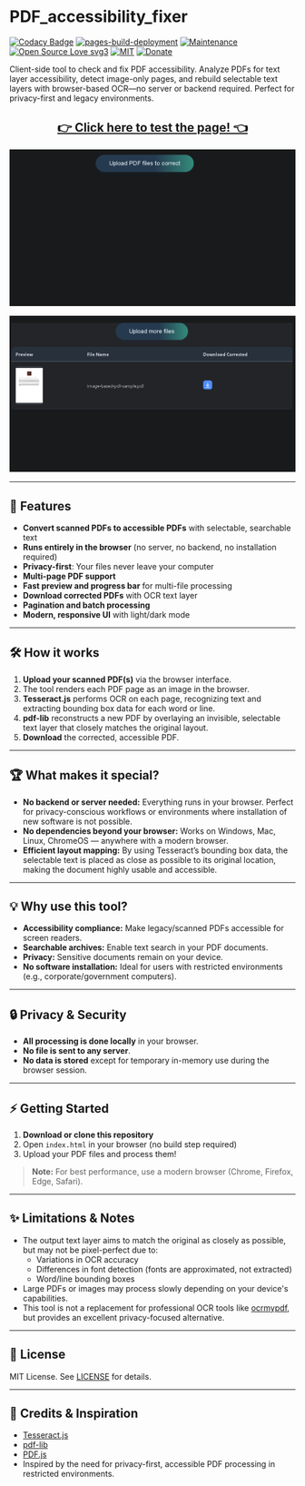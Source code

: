 # PDF_accessibility_fixer

[![Codacy Badge](https://app.codacy.com/project/badge/Grade/d56d77f520da4a4e8a54f04f12a99c8b)](https://app.codacy.com/gh/R0mb0/PDF_accessibility_fixer/dashboard?utm_source=gh&utm_medium=referral&utm_content=&utm_campaign=Badge_grade)
[![pages-build-deployment](https://github.com/R0mb0/PDF_accessibility_fixer/actions/workflows/pages/pages-build-deployment/badge.svg)](https://github.com/R0mb0/PDF_accessibility_fixer/actions/workflows/pages/pages-build-deployment)
[![Maintenance](https://img.shields.io/badge/Maintained%3F-yes-green.svg)](https://github.com/R0mb0/PDF_accessibility_fixer)
[![Open Source Love svg3](https://badges.frapsoft.com/os/v3/open-source.svg?v=103)](https://github.com/R0mb0/PDF_accessibility_fixer)
[![MIT](https://img.shields.io/badge/License-MIT-blue.svg)](https://opensource.org/license/mit)
[![Donate](https://img.shields.io/badge/PayPal-Donate%20to%20Author-blue.svg)](http://paypal.me/R0mb0)

Client-side tool to check and fix PDF accessibility. Analyze PDFs for text layer accessibility, detect image-only pages, and rebuild selectable text layers with browser-based OCR—no server or backend required. Perfect for privacy-first and legacy environments.

<div align="center">

## [👉 Click here to test the page! 👈](https://r0mb0.github.io/PDF_accessibility_fixer/)

[![example 1](https://github.com/R0mb0/PDF_accessibility_fixer/blob/main/ReadMe_Imgs/example1.png)](https://r0mb0.github.io/PDF_accessibility_fixer/)

[![example 2](https://github.com/R0mb0/PDF_accessibility_fixer/blob/main/ReadMe_Imgs/example2.png)](https://r0mb0.github.io/PDF_accessibility_fixer/)

</div>

---

## 🚀 Features

- **Convert scanned PDFs to accessible PDFs** with selectable, searchable text
- **Runs entirely in the browser** (no server, no backend, no installation required)
- **Privacy-first**: Your files never leave your computer
- **Multi-page PDF support**
- **Fast preview and progress bar** for multi-file processing
- **Download corrected PDFs** with OCR text layer
- **Pagination and batch processing**
- **Modern, responsive UI** with light/dark mode

---

## 🛠️ How it works

1. **Upload your scanned PDF(s)** via the browser interface.
2. The tool renders each PDF page as an image in the browser.
3. **Tesseract.js** performs OCR on each page, recognizing text and extracting bounding box data for each word or line.
4. **pdf-lib** reconstructs a new PDF by overlaying an invisible, selectable text layer that closely matches the original layout.
5. **Download** the corrected, accessible PDF.

---

## 🏆 What makes it special?

- **No backend or server needed:** Everything runs in your browser. Perfect for privacy-conscious workflows or environments where installation of new software is not possible.
- **No dependencies beyond your browser:** Works on Windows, Mac, Linux, ChromeOS — anywhere with a modern browser.
- **Efficient layout mapping:** By using Tesseract’s bounding box data, the selectable text is placed as close as possible to its original location, making the document highly usable and accessible.

---

## 💡 Why use this tool?

- **Accessibility compliance:** Make legacy/scanned PDFs accessible for screen readers.
- **Searchable archives:** Enable text search in your PDF documents.
- **Privacy:** Sensitive documents remain on your device.
- **No software installation:** Ideal for users with restricted environments (e.g., corporate/government computers).

---

## 🔒 Privacy & Security

- **All processing is done locally** in your browser.
- **No file is sent to any server**.
- **No data is stored** except for temporary in-memory use during the browser session.

---

## ⚡ Getting Started

1. **Download or clone this repository**
2. Open `index.html` in your browser (no build step required)
3. Upload your PDF files and process them!

> **Note:** For best performance, use a modern browser (Chrome, Firefox, Edge, Safari).

---

## ✨ Limitations & Notes

- The output text layer aims to match the original as closely as possible, but may not be pixel-perfect due to:
  - Variations in OCR accuracy
  - Differences in font detection (fonts are approximated, not extracted)
  - Word/line bounding boxes
- Large PDFs or images may process slowly depending on your device's capabilities.
- This tool is not a replacement for professional OCR tools like [ocrmypdf](https://github.com/ocrmypdf/OCRmyPDF), but provides an excellent privacy-focused alternative.

---

## 📖 License

MIT License. See [LICENSE](LICENSE) for details.

---

## 🙏 Credits & Inspiration

- [Tesseract.js](https://github.com/naptha/tesseract.js)
- [pdf-lib](https://github.com/Hopding/pdf-lib)
- [PDF.js](https://github.com/mozilla/pdf.js)
- Inspired by the need for privacy-first, accessible PDF processing in restricted environments.

